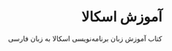 # <div dir="rtl">آموزش اسکالا</div>
<div dir="rtl">کتاب آموزش زبان برنامه‌نویسی اسکالا به زبان فارسی</div>
